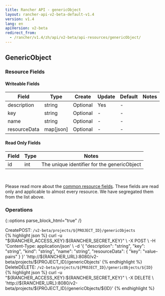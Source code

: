 ```yaml
---
title: Rancher API - genericObject
layout: rancher-api-v2-beta-default-v1.4
version: v1.4
lang: en
apiVersion: v2-beta
redirect_from:
  - /rancher/v1.4/zh/api/v2-beta/api-resources/genericObject/
---
```


## GenericObject



### Resource Fields

#### Writeable Fields

Field | Type | Create | Update | Default | Notes
---|---|---|---|---|---
description | string | Optional | Yes | - | 
key | string | Optional | - | - | 
name | string | Optional | - | - | 
resourceData | map[json] | Optional | - | - | 


#### Read Only Fields

Field | Type   | Notes
---|---|---
id | int  | The unique identifier for the genericObject


<br>

Please read more about the [common resource fields]({{site.baseurl}}/rancher/{{page.version}}/{{page.lang}}/api/{{page.apiVersion}}/common/). These fields are read only and applicable to almost every resource. We have segregated them from the list above.

### Operations
{::options parse_block_html="true" /}
<a id="create"></a>
<div class="action"><span class="header">Create<span class="headerright">POST:  <code>/v2-beta/projects/${PROJECT_ID}/genericObjects</code></span></span>
<div class="action-contents"> {% highlight json %}
curl -u "${RANCHER_ACCESS_KEY}:${RANCHER_SECRET_KEY}" \
-X POST \
-H 'Content-Type: application/json' \
-d '{
	"description": "string",
	"key": "string",
	"kind": "string",
	"name": "string",
	"resourceData": {
		"key": "value-pairs"
	}
}' 'http://${RANCHER_URL}:8080/v2-beta/projects/${PROJECT_ID}/genericObjects'
{% endhighlight %}
</div></div>
<a id="delete"></a>
<div class="action"><span class="header">Delete<span class="headerright">DELETE:  <code>/v2-beta/projects/${PROJECT_ID}/genericObjects/${ID}</code></span></span>
<div class="action-contents"> {% highlight json %}
curl -u "${RANCHER_ACCESS_KEY}:${RANCHER_SECRET_KEY}" \
-X DELETE \
'http://${RANCHER_URL}:8080/v2-beta/projects/${PROJECT_ID}/genericObjects/${ID}'
{% endhighlight %}
</div></div>



